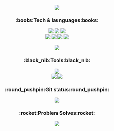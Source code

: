 

<!--
**cywin1018/cywin1018** is a ✨ _special_ ✨ repository because its `README.md` (this file) appears on your GitHub profile.

Here are some ideas to get you started:

- 🔭 I’m currently working on ...
- 🌱 I’m currently learning ...
- 👯 I’m looking to collaborate on ...
- 🤔 I’m looking for help with ...
- 💬 Ask me about ...
- 📫 How to reach me: ...
- 😄 Pronouns: ...
- ⚡ Fun fact: ...
-->


<div align="center">
	<img src="https://capsule-render.vercel.app/api?type=waving&color=auto&height=200&section=header&text=Cywin`s%20GitHub!&fontSize=90" />
	<h3 >:books:Tech & launguages:books:</h3>
	<img src="https://img.shields.io/badge/HTML5-E34F26?style=flat&logo=HTML5&logoColor=white" />
	<img src="https://img.shields.io/badge/CSS3-1572B6?style=flat&logo=CSS3&logoColor=white" />
  	<img src="https://img.shields.io/badge/JavaScript-F7DF1E?style=flat&logo=JavaScript&logoColor=white" />
	<br>
 	 <img src="https://img.shields.io/badge/React-61DAFB?style=flat&logo=React&logoColor=white" />
	 <img src="https://img.shields.io/badge/Redux-764ABC?style=flat&logo=redux&logoColor=white" />
	 <img src="https://img.shields.io/badge/Recoil-3578E5?style=flat&logo=recoil&logoColor=white" />
  	 <img src="https://img.shields.io/badge/TypeScript-3178C6?style=flat&logo=typescript&logoColor=white" />
<!-- 	<br>
	 <img src="https://img.shields.io/badge/FireBase-FFCA28?style=flat&logo=firebase&logoColor=white" />
	 <img src="https://img.shields.io/badge/Java-FF160B?style=flat&logo=openjdk&logoColor=white" />
	 <img src="https://img.shields.io/badge/SpringBoot-6DB33F?style=flat&logo=springboot&logoColor=white" /> -->
	<br>
	<br>
	<img src="https://github-readme-stats.vercel.app/api/top-langs/?username=cywin1018&layout=compact">
	<br>
		<h3>:black_nib:Tools:black_nib:</h3>
		<img src="https://img.shields.io/badge/VSCODE-007ACC?style=flat&logo=visualstudiocode&logoColor=white" />
		<br>
		<img src="https://img.shields.io/badge/AndroidStudio-3DDC84?style=flat&logo=androidstudio&logoColor=white" />
		<img src="https://img.shields.io/badge/IntelliJ-0076D6?style=flat&logo=intellijidea&logoColor=white" />
	<br>
</div>
<div align="center">
	<h3 >:round_pushpin:Git status:round_pushpin:</h3>
 <img src="https://github-readme-stats.vercel.app/api?username=cywin1018&show_icons=true">
	<h3 >:rocket:Problem Solves:rocket:</h3>
	<img src="http://mazassumnida.wtf/api/v2/generate_badge?boj=eden0821"/>
</div>


